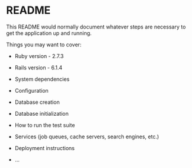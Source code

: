 # README

This README would normally document whatever steps are necessary to get the
application up and running.

Things you may want to cover:

- Ruby version - 2.7.3

- Rails version - 6.1.4

- System dependencies

- Configuration

- Database creation

- Database initialization

- How to run the test suite

- Services (job queues, cache servers, search engines, etc.)

- Deployment instructions

- ...
